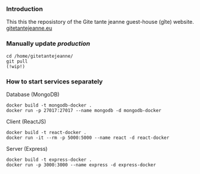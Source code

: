 ### Introduction

This this the reposistory of the Gite tante jeanne guest-house (gîte) website.
[gitetantejeanne.eu](http://gitetantejeanne.eu/)

### Manually update *production*

    cd /home/gitetantejeanne/
    git pull
    (!wip!)

### How to start services separately
Database (MongoDB)

    docker build -t mongodb-docker .
    docker run -p 27017:27017 --name mongodb -d mongodb-docker

Client (ReactJS)

    docker build -t react-docker .
    docker run -it --rm -p 5000:5000 --name react -d react-docker

Server (Express)

    docker build -t express-docker .
    docker run -p 3000:3000 --name express -d express-docker